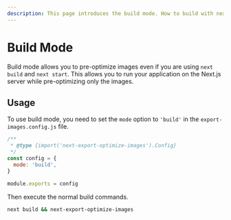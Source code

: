 ```yaml
---
description: This page introduces the build mode. How to build with next build && next start without using output 'export'.
---
```


# Build Mode

Build mode allows you to pre-optimize images even if you are using `next build` and `next start`. This allows you to run your application on the Next.js server while pre-optimizing only the images.

## Usage

To use build mode, you need to set the `mode` option to `'build'` in the `export-images.config.js` file.

```js title="export-images.config.js"
/**
 * @type {import('next-export-optimize-images').Config}
 */
const config = {
  mode: 'build',
}

module.exports = config
```

Then execute the normal build commands.

```sh
next build && next-export-optimize-images
```
